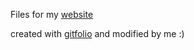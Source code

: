 Files for my [website](www.hashm.tech) 

created with [gitfolio](https://github.com/imfunniee/gitfolio) and modified by me :)
